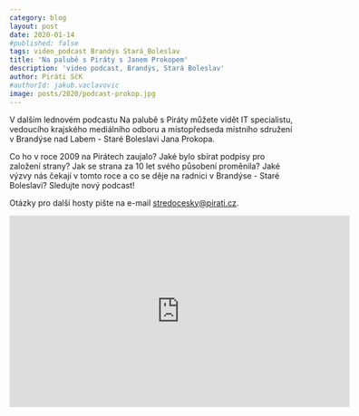 ```yaml
---
category: blog
layout: post
date: 2020-01-14
#published: false
tags: video_podcast Brandýs Stará_Boleslav
title: 'Na palubě s Piráty s Janem Prokopem'
description: 'video podcast, Brandýs, Stará Boleslav'
author: Piráti SčK
#authorId: jakub.vaclavovic
image: posts/2020/podcast-prokop.jpg
---
```

V dalším lednovém podcastu Na palubě s Piráty můžete vidět IT specialistu, vedoucího krajského mediálního odboru a místopředseda místního sdružení v Brandýse nad Labem - Staré Boleslavi Jana Prokopa.

Co ho v roce 2009 na Pirátech zaujalo? Jaké bylo sbírat podpisy pro založení strany? Jak se strana za 10 let svého působení proměnila? Jaké výzvy nás čekají v tomto roce a co se děje na radnici v Brandýse - Staré Boleslavi? Sledujte nový podcast!

Otázky pro další hosty pište na e-mail stredocesky@pirati.cz.

<iframe width="600" height="338" src="https://www.youtube.com/embed/y2xwH-uZSwY" frameborder="0" allow="accelerometer; autoplay; encrypted-media; gyroscope; picture-in-picture" allowfullscreen></iframe>
